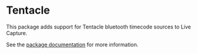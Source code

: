 # Tentacle

This package adds support for Tentacle bluetooth timecode sources to Live Capture.

See the [package documentation](Documentation~/index.md) for more information.
